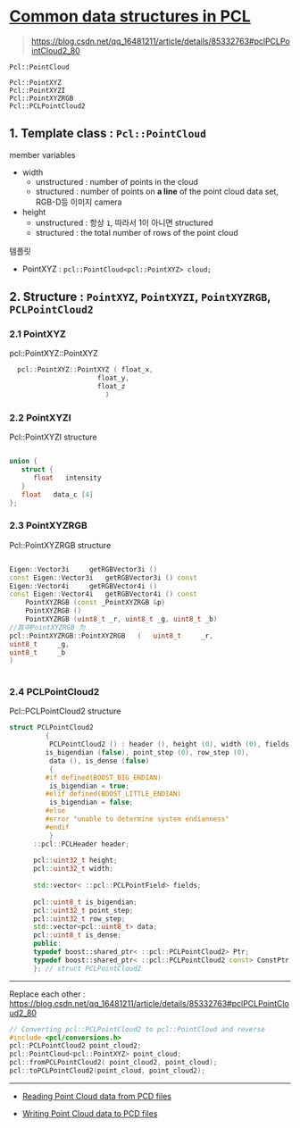 
# [Common data structures in PCL](https://www.twblogs.net/a/5c27931ebd9eee16b3dbc3eb) 

> https://blog.csdn.net/qq_16481211/article/details/85332763#pclPCLPointCloud2_80

```
Pcl::PointCloud

Pcl::PointXYZ
Pcl::PointXYZI
Pcl::PointXYZRGB
Pcl::PCLPointCloud2
```

## 1. Template class : `Pcl::PointCloud`

member variables
- width 
    - unstructured : number of points in the cloud 
    - structured : number of points on **a line** of the point cloud data set, RGB-D등 이미지 camera 
- height 
    - unstructured : 항상 `1`, 따라서 1이 아니면 structured 
    - structured : the total number of rows of the point cloud
    
템플릿 
- PointXYZ : `pcl::PointCloud<pcl::PointXYZ> cloud;`


## 2. Structure : `PointXYZ`, `PointXYZI`, `PointXYZRGB`, `PCLPointCloud2`


### 2.1 PointXYZ

pcl::PointXYZ::PointXYZ 

```cpp
  pcl::PointXYZ::PointXYZ ( float_x,
                      float_y,
                      float_z
                        ) 
```

### 2.2 PointXYZI

Pcl::PointXYZI structure

```cpp

union {
   struct {
      float   intensity
   } 	
   float   data_c [4]
}; 

```

### 2.3 PointXYZRGB

Pcl::PointXYZRGB structure

```cpp

Eigen::Vector3i 	getRGBVector3i ()
const Eigen::Vector3i 	getRGBVector3i () const
Eigen::Vector4i 	getRGBVector4i ()
const Eigen::Vector4i 	getRGBVector4i () const
 	PointXYZRGB (const _PointXYZRGB &p)
 	PointXYZRGB ()
 	PointXYZRGB (uint8_t _r, uint8_t _g, uint8_t _b)
//其中PointXYZRGB	为
pcl::PointXYZRGB::PointXYZRGB	(	uint8_t 	_r,
uint8_t 	_g,
uint8_t 	_b 
)	
	
```



### 2.4 PCLPointCloud2

Pcl::PCLPointCloud2 structure

```cpp
struct PCLPointCloud2
         {
          PCLPointCloud2 () : header (), height (0), width (0), fields (),
         is_bigendian (false), point_step (0), row_step (0),
          data (), is_dense (false)
          {
         #if defined(BOOST_BIG_ENDIAN)
          is_bigendian = true;
         #elif defined(BOOST_LITTLE_ENDIAN)
          is_bigendian = false;
         #else
         #error "unable to determine system endianness"
         #endif
          } 
      ::pcl::PCLHeader header;
     
      pcl::uint32_t height;
      pcl::uint32_t width;
     
      std::vector< ::pcl::PCLPointField> fields;
     
      pcl::uint8_t is_bigendian;
      pcl::uint32_t point_step;
      pcl::uint32_t row_step; 
      std::vector<pcl::uint8_t> data; 
      pcl::uint8_t is_dense; 
      public:
      typedef boost::shared_ptr< ::pcl::PCLPointCloud2> Ptr;
      typedef boost::shared_ptr< ::pcl::PCLPointCloud2 const> ConstPtr;
      }; // struct PCLPointCloud2 

```


---

Replace each other : https://blog.csdn.net/qq_16481211/article/details/85332763#pclPCLPointCloud2_80

```cpp
// Converting pcl::PCLPointCloud2 to pcl::PointCloud and reverse
#include <pcl/conversions.h>
pcl::PCLPointCloud2 point_cloud2;
pcl::PointCloud<pcl::PointXYZ> point_cloud;
pcl::fromPCLPointCloud2( point_cloud2, point_cloud);
pcl::toPCLPointCloud2(point_cloud, point_cloud2);
```
---
- [Reading Point Cloud data from PCD files](http://www.pointclouds.org/documentation/tutorials/reading_pcd.php#reading-pcd)

- [Writing Point Cloud data to PCD files](http://www.pointclouds.org/documentation/tutorials/writing_pcd.php#writing-pcd)








